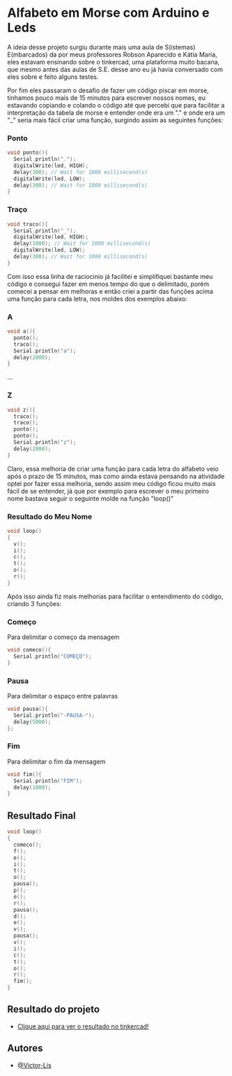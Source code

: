 # Alfabeto em Morse com Arduino e Leds 
A ideia desse projeto surgiu durante mais uma aula de S(istemas) E(mbarcados) da por meus professores Robson Aparecido e Kátia Maria, eles estavam ensinando sobre o tinkercad, uma plataforma muito bacana, que mesmo antes das aulas de S.E. desse ano eu já havia conversado com eles sobre e feito alguns testes.

Por fim eles passaram o desafio de fazer um código piscar em morse, tinhamos pouco mais de 15 minutos para escrever nossos nomes, eu estavando copiando e colando o código até que percebi que para facilitar a interpretação da tabela de morse e entender onde era um "." e onde era um "_" seria mais fácil criar uma função, surgindo assim as seguintes funções:

### Ponto
```c++
void ponto(){
  Serial.println(".");
  digitalWrite(led, HIGH);
  delay(300); // Wait for 1000 millisecond(s)
  digitalWrite(led, LOW);
  delay(300); // Wait for 1000 millisecond(s)
}
```

### Traço
```c++
void traco(){
  Serial.println("_");
  digitalWrite(led, HIGH);
  delay(1000); // Wait for 1000 millisecond(s)
  digitalWrite(led, LOW);
  delay(300); // Wait for 1000 millisecond(s)
}
```

Com isso essa linha de raciocinio já facilitei e simplifiquei bastante meu código e consegui fazer em menos tempo do que o delimitado, porém comecei a pensar em melhoras e então criei a partir das funções acima uma função para cada letra, nos moldes dos exemplos abaixo:

### A
```c++
void a(){
  ponto();
  traco();
  Serial.println("a");
  delay(2000);
}
```
...

### Z
```c++
void z(){
  traco();
  traco();
  ponto();
  ponto();
  Serial.println("z");  
  delay(2000);
}
```

Claro, essa melhoria de criar uma função para cada letra do alfabeto veio após o prazo de 15 minutos, mas como ainda estava pensando na atividade optei por fazer essa melhoria, sendo assim meu código ficou muito mais fácil de se entender, já que por exemplo para escrever o meu primeiro nome bastava seguir o seguinte molde na função "loop()"

### Resultado do Meu Nome
```c++
void loop()
{
  v();
  i();
  c();
  t();
  o();
  r();
}
```

Após isso ainda fiz mais melhorias para facilitar o entendimento do código, criando 3 funções:

### Começo 
Para delimitar o começo da mensagem

```c++
void comeco(){
  Serial.println("COMEÇO");
}
```

### Pausa 
Para delimitar o espaço entre palavras

```c++
void pausa(){
  Serial.println("-PAUSA-");
  delay(5000);  
};
```

### Fim
Para delimitar o fim da mensagem

```c++
void fim(){
  Serial.println("FIM");
  delay(1000);  
}
```

## Resultado Final

```c++
void loop()
{
  comeco();
  f();
  e();
  i();
  t();
  o();
  pausa();
  p();
  o();
  r();
  pausa();
  d();
  e();
  v();
  pausa();
  v();
  i();
  c();
  t();
  o();
  r();
  fim();
}
```

## Resultado do projeto

- [Clique aqui para ver o resultado no tinkercad!](https://www.tinkercad.com/things/jL5NvSzcQOE-nome-morse)

## Autores

- [@Victor-Lis](https://github.com/Victor-Lis)
